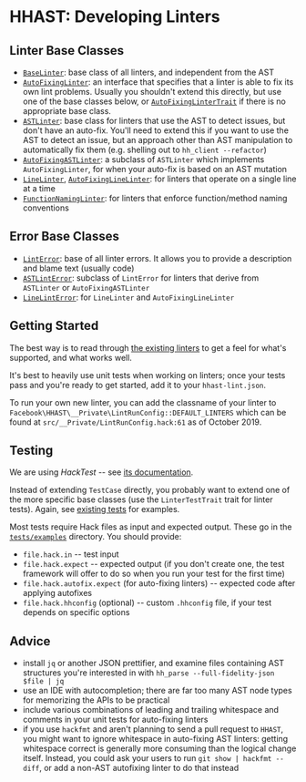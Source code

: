 # HHAST: Developing Linters

## Linter Base Classes

 - [`BaseLinter`](../src/Linters/BaseLinter.hack): base class of all linters, and independent from the AST
 - [`AutoFixingLinter`](../src/Linters/AutoFixingLinter.hack): an interface that specifies that a linter is able to fix its own lint problems. Usually you shouldn't extend this directly, but use one of the base classes below, or [`AutoFixingLinterTrait`](../src/Linters/AutoFixingLinterTrait.hack) if there is no appropriate base class.
 - [`ASTLinter`](../src/Linters/ASTLinter.hack): base class for linters that use the AST to detect issues, but don't have an auto-fix. You'll need to extend this if you want to use the AST to detect an issue, but an approach other than AST manipulation to automatically fix them (e.g. shelling out to `hh_client --refactor`)
 - [`AutoFixingASTLinter`](../src/Linters/AutoFixingASTLinter.hack): a subclass of `ASTLinter` which implements `AutoFixingLinter`, for when your auto-fix is based on an AST mutation
 - [`LineLinter`](../src/Linters/LineLinter.hack), [`AutoFixingLineLinter`](../src/Linters/AutoFixingLineLinter.hack): for linters that operate on a single line at a time
 - [`FunctionNamingLinter`](../src/Linters/FunctionNamingLinter.hack): for linters that enforce function/method naming conventions

## Error Base Classes

 - [`LintError`](../src/Linters/LintError.hack): base of all linter errors. It allows you to provide a description and blame text (usually code)
 - [`ASTLintError`](../src/Linters/ASTLintError.hack): subclass of `LintError` for linters that derive from `ASTLinter` or `AutoFixingASTLinter`
 - [`LineLintError`](../src/Linters/LineLintError.hack): for `LineLinter` and `AutoFixingLineLinter`

## Getting Started

The best way is to read through [the existing linters](../src/Linters/) to get a feel for what's supported, and what works well.

It's best to heavily use unit tests when working on linters; once your tests pass and you're ready to get started, add it to your `hhast-lint.json`.

To run your own new linter, you can add the classname of your linter to `Facebook\HHAST\__Private\LintRunConfig::DEFAULT_LINTERS` which can be found at `src/__Private/LintRunConfig.hack:61` as of October 2019.

## Testing

We are using *HackTest* -- see [its documentation](https://github.com/hhvm/hacktest/blob/master/README.md).

Instead of extending `TestCase` directly, you probably want to extend one of the more specific base classes (use the `LinterTestTrait` trait for linter tests). Again, see [existing tests](https://github.com/hhvm/hhast/tree/master/tests) for examples.

Most tests require Hack files as input and expected output. These go in the [`tests/examples`](https://github.com/hhvm/hhast/tree/master/tests/examples) directory. You should provide:

- `file.hack.in` -- test input
- `file.hack.expect` -- expected output (if you don't create one, the test framework will offer to do so when you run your test for the first time)
- `file.hack.autofix.expect` (for auto-fixing linters) -- expected code after applying autofixes
- `file.hack.hhconfig` (optional) -- custom `.hhconfig` file, if your test depends on specific options

## Advice

 - install `jq` or another JSON prettifier, and examine files containing AST structures you're interested in with `hh_parse --full-fidelity-json $file | jq`
 - use an IDE with autocompletion; there are far too many AST node types for memorizing the APIs to be practical
 - include various combinations of leading and trailing whitespace and comments in your unit tests for auto-fixing linters
 - if you use `hackfmt` and aren't planning to send a pull request to `HHAST`, you might want to ignore whitespace in auto-fixing AST linters: getting whitespace correct is generally more consuming than the logical change itself. Instead, you could ask your users to run `git show | hackfmt --diff`, or add a non-AST autofixing linter to do that instead
